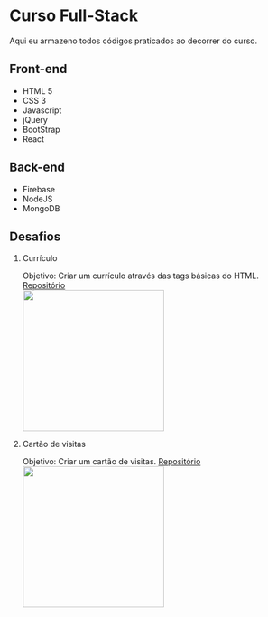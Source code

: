  <h1>Curso Full-Stack</h1>
 <p>Aqui eu armazeno todos códigos praticados ao decorrer do curso.</p>
 <h2>Front-end</h2>
 <ul>
 <li>HTML 5</li>
<li>CSS 3</li>
<li>Javascript</li>
<li>jQuery</li>
<li>BootStrap</li>
<li>React</li>
</ul>
<h2>Back-end</h2>
<ul>
<li>Firebase</li>
<li>NodeJS</li>
<li>MongoDB</li>
</ul>
<h2>Desafios</h2>
<ol>
<li>Currículo</li>
<p>Objetivo: Criar um currículo através das tags básicas do HTML.
<a href="https://github.com/riq-dev/Curso-Full-Stack/tree/main/HTML%20-%20b%C3%A1sico/Desafio%20Html%20b%C3%A1sico">Repositório</a>
<br>
<img src="https://github.com/riq-dev/Icons/blob/main/Screenshots-project/desafio-b%C3%A1sico-html.png?raw=true" width="250px">
</p>
<li>Cartão de visitas</li>
<p>Objetivo: Criar um cartão de visitas.
<a href="https://github.com/riq-dev/Curso-Full-Stack/tree/main/CSS%20-%20B%C3%A1sico/Desafio%20CSS%20b%C3%A1sico">Repositório</a>
<br>
<img src="https://github.com/riq-dev/Icons/blob/main/Screenshots-project/social-media.PNG?raw=true" width=250px>
</p>
</ol>
